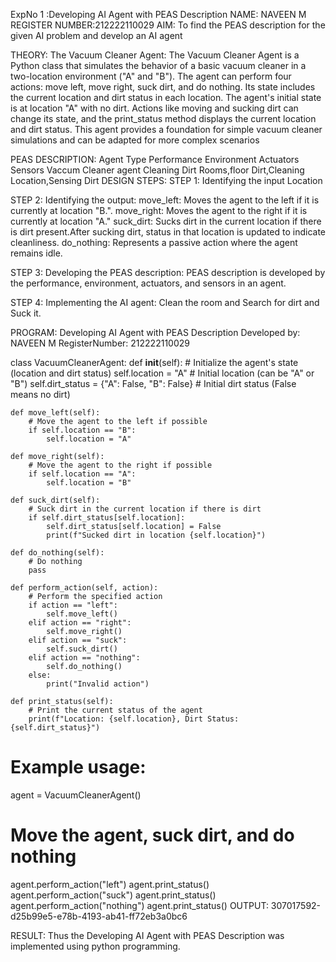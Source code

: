 ExpNo 1 :Developing AI Agent with PEAS Description
NAME: NAVEEN M
REGISTER NUMBER:212222110029
AIM:
To find the PEAS description for the given AI problem and develop an AI agent

THEORY:
The Vacuum Cleaner Agent:
The Vacuum Cleaner Agent is a Python class that simulates the behavior of a basic vacuum cleaner in a two-location environment ("A" and "B"). The agent can perform four actions: move left, move right, suck dirt, and do nothing. Its state includes the current location and dirt status in each location. The agent's initial state is at location "A" with no dirt. Actions like moving and sucking dirt can change its state, and the print_status method displays the current location and dirt status. This agent provides a foundation for simple vacuum cleaner simulations and can be adapted for more complex scenarios

PEAS DESCRIPTION:
Agent Type	Performance	Environment	Actuators	Sensors
Vaccum Cleaner agent	Cleaning Dirt	Rooms,floor	Dirt,Cleaning	Location,Sensing Dirt
DESIGN STEPS:
STEP 1: Identifying the input
Location

STEP 2: Identifying the output:
move_left: Moves the agent to the left if it is currently at location "B.".
move_right: Moves the agent to the right if it is currently at location "A."
suck_dirt: Sucks dirt in the current location if there is dirt present.After sucking dirt, status in that location is updated to indicate cleanliness.
do_nothing: Represents a passive action where the agent remains idle.

STEP 3: Developing the PEAS description:
PEAS description is developed by the performance, environment, actuators, and sensors in an agent.

STEP 4: Implementing the AI agent:
Clean the room and Search for dirt and Suck it.

PROGRAM:
Developing AI Agent with PEAS Description
Developed by: NAVEEN M
RegisterNumber: 212222110029

class VacuumCleanerAgent:
    def __init__(self):
        # Initialize the agent's state (location and dirt status)
        self.location = "A"  # Initial location (can be "A" or "B")
        self.dirt_status = {"A": False, "B": False}  # Initial dirt status (False means no dirt)

    def move_left(self):
        # Move the agent to the left if possible
        if self.location == "B":
            self.location = "A"

    def move_right(self):
        # Move the agent to the right if possible
        if self.location == "A":
            self.location = "B"

    def suck_dirt(self):
        # Suck dirt in the current location if there is dirt
        if self.dirt_status[self.location]:
            self.dirt_status[self.location] = False
            print(f"Sucked dirt in location {self.location}")

    def do_nothing(self):
        # Do nothing
        pass

    def perform_action(self, action):
        # Perform the specified action
        if action == "left":
            self.move_left()
        elif action == "right":
            self.move_right()
        elif action == "suck":
            self.suck_dirt()
        elif action == "nothing":
            self.do_nothing()
        else:
            print("Invalid action")

    def print_status(self):
        # Print the current status of the agent
        print(f"Location: {self.location}, Dirt Status: {self.dirt_status}")

# Example usage:
agent = VacuumCleanerAgent()


# Move the agent, suck dirt, and do nothing

agent.perform_action("left")
agent.print_status()
agent.perform_action("suck")
agent.print_status()
agent.perform_action("nothing")
agent.print_status()
OUTPUT:
307017592-d25b99e5-e78b-4193-ab41-ff72eb3a0bc6

RESULT:
Thus the Developing AI Agent with PEAS Description was implemented using python programming.
